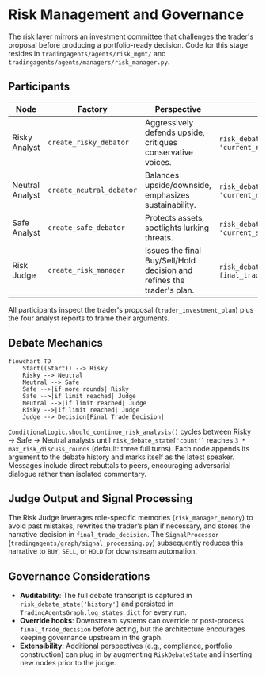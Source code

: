 # Risk Management and Governance

The risk layer mirrors an investment committee that challenges the trader's proposal before producing a portfolio-ready decision. Code for this stage resides in `tradingagents/agents/risk_mgmt/` and `tradingagents/agents/managers/risk_manager.py`.

## Participants
| Node | Factory | Perspective | Key State Fields |
|------|---------|-------------|------------------|
| Risky Analyst | `create_risky_debator` | Aggressively defends upside, critiques conservative voices. | `risk_debate_state['risky_history']`, `'current_risky_response'` |
| Neutral Analyst | `create_neutral_debator` | Balances upside/downside, emphasizes sustainability. | `risk_debate_state['neutral_history']`, `'current_neutral_response'` |
| Safe Analyst | `create_safe_debator` | Protects assets, spotlights lurking threats. | `risk_debate_state['safe_history']`, `'current_safe_response'` |
| Risk Judge | `create_risk_manager` | Issues the final Buy/Sell/Hold decision and refines the trader's plan. | `risk_debate_state['judge_decision']`, `final_trade_decision` |

All participants inspect the trader's proposal (`trader_investment_plan`) plus the four analyst reports to frame their arguments.

## Debate Mechanics
```mermaid
flowchart TD
    Start((Start)) --> Risky
    Risky --> Neutral
    Neutral --> Safe
    Safe -->|if more rounds| Risky
    Safe -->|if limit reached| Judge
    Neutral -->|if limit reached| Judge
    Risky -->|if limit reached| Judge
    Judge --> Decision[Final Trade Decision]
```

`ConditionalLogic.should_continue_risk_analysis()` cycles between Risky → Safe → Neutral analysts until `risk_debate_state['count']` reaches `3 * max_risk_discuss_rounds` (default: three full turns). Each node appends its argument to the debate history and marks itself as the latest speaker. Messages include direct rebuttals to peers, encouraging adversarial dialogue rather than isolated commentary.

## Judge Output and Signal Processing
The Risk Judge leverages role-specific memories (`risk_manager_memory`) to avoid past mistakes, rewrites the trader’s plan if necessary, and stores the narrative decision in `final_trade_decision`. The `SignalProcessor` (`tradingagents/graph/signal_processing.py`) subsequently reduces this narrative to `BUY`, `SELL`, or `HOLD` for downstream automation.

## Governance Considerations
- **Auditability**: The full debate transcript is captured in `risk_debate_state['history']` and persisted in `TradingAgentsGraph.log_states_dict` for every run.
- **Override hooks**: Downstream systems can override or post-process `final_trade_decision` before acting, but the architecture encourages keeping governance upstream in the graph.
- **Extensibility**: Additional perspectives (e.g., compliance, portfolio construction) can plug in by augmenting `RiskDebateState` and inserting new nodes prior to the judge.
